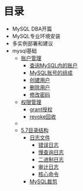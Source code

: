 # 目录

- MySQL DBA开篇
- MySQL专业环境安装
- 多实例部署和建议
- mysql基础
	- [账户管理](账户管理.md#账户管理)
		- [查询MySQL内的账户](账户管理.md#查询MySQL内的账户)
		- [MySQL账号的组成](账户管理.md#MySQL账号的组成)
		- [创建用户](账户管理.md#创建用户)
		- [删除用户](账户管理.md#删除用户)
		- [修改密码](账户管理.md#修改密码)
	- [权限管理](账户管理.md#权限管理)
		- [grant授权](账户管理.md#grant授权)
		- [revoke回收](账户管理.md#revoke回收)
	- 
	- [5.7目录结构](Data_dir.md#5.7目录结构)
		- [日志文件](Data_dir.md#日志文件)
			- [错误日志](Data_dir.md#错误日志)
			- [慢查询日志](Data_dir.md#慢查询日志)
			- [二进制日志](Data_dir.md#二进制日志)
			- [审计日志](Data_dir.md#审计日志)
			- [核心命令](Data_dir.md#核心命令)
		- [MySQL裁剪](Data_dir.md#MySQL裁剪)
		